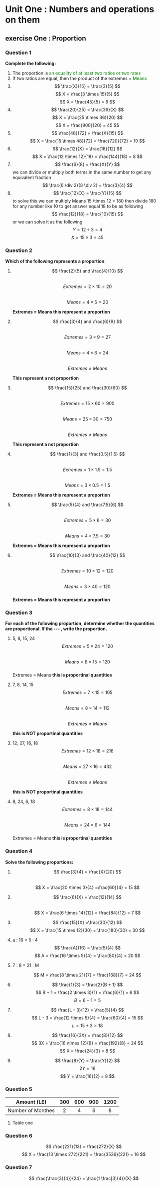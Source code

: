 # Unit One : Numbers and operations on them
## exercise One : Proportion  
### Question 1
**Complete the following:**  
1.  The proportion is <span style="color:green">an equality of at least two ratios or two rates</span>  
2.  If two ratios are equal, then the product of the extremes = <span style="color:green">Means</span>  
3.  $$ \frac{X}{15} = \frac{3}{5} $$ $$ X = \frac{3 \times 15}{5} $$ $$ X = \frac{45}{5} = 9 $$
4.  $$ \frac{20}{25} = \frac{36}{X} $$ $$ X = \frac{25 \times 36}{20} $$ $$ X = \frac{900}{20} = 45 $$ 
5.  $$ \frac{48}{72} = \frac{X}{15} $$ $$ X = \frac{15 \times 48}{72} = \frac{720}{72} = 10 $$ 
6.  $$ \frac{12}{X} = \frac{18}{12} $$ $$ X = \frac{12 \times 12}{18} = \frac{144}{18} = 8 $$ 
7.  $$ \frac{6}{8} = \frac{X}{Y} $$ we can divide or multiply both terms in the same number to get any equivalent fraction $$ \frac{6 \div 2}{8 \div 2} = \frac{3}{4} $$ 
8.  $$ \frac{12}{X} = \frac{Y}{15} $$ to solve this we can multiply Means 15 \times 12 = 180 then divide 180 for any number like 10 to get answer equal 18 to be as following $$ \frac{12}{18} = \frac{10}{15} $$ or we can solve it as the following $$ Y = 12 \div 3 = 4 $$  $$ X = 15 \times 3 = 45 $$  

### Question 2  

**Which of the following represents a proportion:**  

1.  $$
    \frac{2}{5} and \frac{4}{10}
    $$  
    $$
    Extremes = 2 \times 10 = 20  
    $$  
    $$
    Means = 4 \times 5 = 20  
    $$  
    
    **Extremes = Means this represent a proportion**  
    
2.  $$
    \frac{3}{4} and \frac{6}{9}
    $$  
    $$
    Extremes = 3 \times 9 = 27  
    $$  
    $$
    Means = 4 \times 6 = 24  
    $$  
    $$
    Extremes \neq Means 
    $$  
    
    **This represent a not proportion**  
        
3.  $$
    \frac{15}{25} and \frac{30}{60}
    $$  
    $$
    Extremes = 15 \times 60 = 900  
    $$  
    $$
    Means = 25 \times 30 = 750  
    $$  
    $$
    Extremes \neq Means 
    $$  
    
    **This represent a not proportion**  
    
4.  $$
    \frac{1}{3} and \frac{0.5}{1.5}
    $$  
    $$
    Extremes = 1 \times 1.5 = 1.5  
    $$  
    $$
    Means = 3 \times 0.5 = 1.5  
    $$  
    
    **Extremes = Means this represent a proportion**  
    
5.  $$
    \frac{5}{4} and \frac{7.5}{6}
    $$  
    $$
    Extremes = 5 \times 6 = 30  
    $$  
    $$
    Means = 4 \times 7.5 = 30  
    $$  
    
    **Extremes = Means this represent a proportion**  
    
6.  $$
    \frac{10}{3} and \frac{40}{12}
    $$  
    $$
    Extremes = 10 \times 12 = 120  
    $$  
    $$
    Means = 3 \times 40 = 120  
    $$  
    **Extremes = Means this represent a proportion**  

### Question 3  

**For each of the following proportion, determine whether the quantities are proportional. **If** the --- , write the proportion.**  

1.  5, 8, 15, 24
    $$
    Extremes = 5 \times 24 = 120
    $$  
    $$
    Means = 8 \times 15 = 120
    $$  
    Extremes = Means **this is proportinal quantities**  

2.  7, 8, 14, 15
    $$
    Extremes = 7 \times 15 = 105
    $$  
    $$
    Means = 8 \times 14 = 112
    $$  
    $$
    Extremes \neq Means
    $$  
    
    **this is NOT proportinal quantities**  
    
3.  12, 27, 16, 18
    $$
    Extremes = 12 \times 18 = 216
    $$  
    $$
    Means = 27 \times 16 = 432
    $$  
    $$
    Extremes \neq Means
    $$  
    
    **this is NOT proportinal quantities**  
    
4.  8, 24, 6, 18
    $$
    Extremes = 8 \times 18 = 144
    $$  
    $$
    Means = 24 \times 6 = 144
    $$  
    Extremes = Means **this is proportinal quantities**  

### Question 4  

**Solve the following proportions:**  

1.  $$
    \frac{3}{4} = \frac{X}{20}
    $$  
    $$
    X = \frac{20 \times 3}{4} =\frac{60}{4} = 15
    $$  
   
2.  $$
    \frac{6}{X} = \frac{12}{14}
    $$  
    $$
    X = \frac{6 \times 14}{12} = \frac{84}{12} = 7
    $$  

3.  $$
    \frac{15}{X} =\frac{30}{12}
    $$
    $$
    X = \frac{15 \times 12}{30} = \frac{180}{30} = 30
   $$  
4.  a : 16 = 5 : 4  
    $$
    \frac{A}{16} = \frac{5}{4}
    $$
    $$
    A = \frac{16 \times 5}{4} = \frac{80}{4} = 20
    $$  

5.  7 : 8 = 21 : M  
    
    $$
    M = \frac{8 \times 21}{7} = \frac{168}{7} = 24
    $$  

6.  $$   \frac{1}{3} = \frac{2}{B + 1}
    $$
    $$
    B + 1 = \frac{2 \times 3}{1} = \frac{6}{1} = 6
    $$
    $$
    B = 6 - 1 = 5
    $$  

7.  $$
    \frac{L - 3}{12} = \frac{5}{4}
    $$
    $$
    L - 3 = \frac{12 \times 5}{4} = \frac{60}{4} = 15
    $$
    $$
    L = 15 + 3 = 18
    $$  

8.  $$
    \frac{16}{3X} = \frac{8}{12}
    $$
    $$
    3X = \frac{16 \times 12}{8} = \frac{192}{8} = 24
    $$
    $$
    X = \frac{24}{3} = 8
    $$  

9.  $$
    \frac{8}{Y} = \frac{Y}{2}
    $$
    $$
    2Y = 16
    $$
    $$
    Y = \frac{16}{2} = 8
    $$  

### Question 5  


| Amount (LE)       | 300 | 600 | 900 | 1200 |
|:-----------------:|:---:|:---:|:---:|:---:|
| Number of Monthes | 2   | 4   |  6  |  8   |  

1. Table one  


<div>
    <canvas id="myChart1" width="400" height="200"></canvas>
</div>

<script src="https://cdn.jsdelivr.net/npm/chart.js"></script>
<script>
    const ctx1 = document.getElementById('myChart1').getContext('2d');
    const myChart1 = new Chart(ctx1, {
        type: 'line',
        data: {
            labels: ['0', '2', '4', '6', '8'],
            datasets: [{
                label: '',
                data: [0, 300, 600, 900, 1200],
                backgroundColor: 'rgba(75, 192, 192, 0.2)',
                borderColor: 'rgba(75, 192, 192, 1)',
                borderWidth: 2,
                fill: true
            }]
        },
        options: {
            scales: {
                x: {
                    title: {
                        display: true,
                        text: 'Number of Monthes'
                    }
                },
                y: {
                    title: {
                        display: true,
                        text: 'Amount (LE)'
                    },
                    beginAtZero: true
                }
            }
        }
    });
</script>  

### Question 6  
$$ \frac{221}{13} = \frac{272}{X} $$
$$ X = \frac{13 \times 272}{221} = \frac{3536}{221} = 16 $$  

### Question 7  
$$ \frac{\frac{3}{4}}{24} = \frac{1 \frac[3]{4}}{X} $$